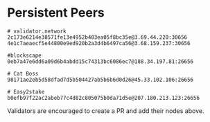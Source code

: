 # Persistent Peers

```
# validator.network
2c173e6214e38571fe13e4952b403ea05f8bc35e@3.69.44.220:30656
4e1c7aeaecf5e44800e9ed920b2a3d4b6497ca56@3.68.159.237:30656

#blockscape
0eb7a47e6dd6a09d6b4abdd15c74313bc6086ec7@188.34.197.81:26656

# Cat Boss
98171ae2eb5d58dfad7d5b504427ab5b6b6d0d26@45.33.102.106:26656

# Easy2stake
b0efb97f22ac2abeb77c4d82c805075b0da71d5e@207.180.213.123:26656
```

Validators are encouraged to create a PR and add their nodes above.
